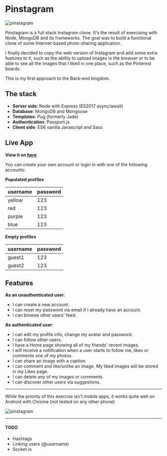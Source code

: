 # Pinstagram

![pinstagram](public/images/screenshots/1.jpg)

Pinstagram is a full stack Instagram clone. It's the result of exercising with Node, MongoDB and its frameworks.
The goal was to build a functional clone of some Internet-based photo-sharing application.

I finally decided to copy the web version of Instagram and add some extra features to it, such as the ability to upload images in the browser or to be able to see all the images that I liked in one place, such as the Pinterest boards.

This is my first approach to the Back-end kingdom.

## The stack
- **Server side**: Node with Express (ES2017 async/await)
- **Database**: MongoDB and Mongoose
- **Templates**: Pug (formerly Jade)
- **Authentication**: Passport.js
- **Client side**: ES6 vanilla Javascript and Sass

## Live App
**View it on [here](https://pinstagram.axelfuhrmann.com)**

You can create your own account or login in with one of the following accounts:

**Populated profiles**

|username|password|
|---|---|
|yellow|123|
|red|123|
|purple|123|
|blue|123|


**Empty profiles**

|username|password|
|---|---|
|guest1|123|
|guest2|123|


## Features
**As an unauthenticated user**:
- I can create a new account.
- I can reset my password via email if I already have an account.
- I can browse other users' feed.

**As authenticated user**:
- I can edit my profile info, change my avatar and password.
- I can follow other users.
- I have a Home page showing all of my friends' recent images.
- I will receive a notification when a user starts to follow me, likes or comments one of my photos.
- I can share an image with a caption.
- I can comment and like/unlike an image. My liked images will be stored in my Likes page.
- I can delete any of my images or comments.
- I can discover other users via suggestions.

---
While the priority of this exercise isn't mobile apps, it works quite well on Android with Chrome (not tested on any other phone)

![pinstagram](public/images/screenshots/mobile.gif)

---


#### TODO
- Hashtags
- Linking users (\@username)
- Socket.io
